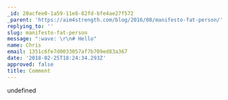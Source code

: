 ```yaml
---
_id: 20acfee0-1a59-11e8-82fd-bfe4ae27f572
_parent: 'https://aim4strength.com/blog/2016/08/manifesto-fat-person/'
replying_to: ''
slug: manifesto-fat-person
message: ":wave: \r\n# Hello"
name: Chris
email: 1351c6fe7d0033057af7b709ed83a367
date: '2018-02-25T18:24:34.293Z'
approved: false
title: Comment
---
```

undefined
